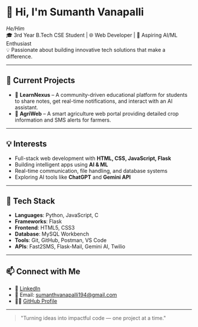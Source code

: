 # 👋 Hi, I'm Sumanth Vanapalli

*He/Him*  
🎓 3rd Year B.Tech CSE Student | 🌐 Web Developer | 🤖 Aspiring AI/ML Enthusiast  
💡 Passionate about building innovative tech solutions that make a difference.

---

## 🔭 Current Projects

- 🚀 **LearnNexus** – A community-driven educational platform for students to share notes, get real-time notifications, and interact with an AI assistant.
- 🌾 **AgriWeb** – A smart agriculture web portal providing detailed crop information and SMS alerts for farmers.

---

## 💡 Interests

- Full-stack web development with **HTML, CSS, JavaScript, Flask**
- Building intelligent apps using **AI & ML**
- Real-time communication, file handling, and database systems
- Exploring AI tools like **ChatGPT** and **Gemini API**

---

## 🧰 Tech Stack

- **Languages**: Python, JavaScript, C
- **Frameworks**: Flask
- **Frontend**: HTML5, CSS3
- **Database**: MySQL Workbench
- **Tools**: Git, GitHub, Postman, VS Code
- **APIs**: Fast2SMS, Flask-Mail, Gemini AI, Twilio

---

## 📫 Connect with Me

- 💼 [LinkedIn](https://www.linkedin.com/in/sumanth-vanapalli-96a944290)
- 📧 Email: [sumanthvanapalli194@gmail.com](mailto:sumanthvanapalli194@gmail.com)
- 🧑‍💻 [GitHub Profile](https://github.com/mrsumanth19)

---

> "Turning ideas into impactful code — one project at a time."
